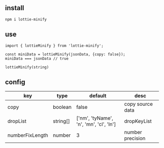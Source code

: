 ## install

```
npm i lottie-minify
```

## use

```
import { lottieMinify } from 'lottie-minify';

const miniData = lottieMinify(jsonData, {copy: false});
miniData === jsonData // true

lottieMinify(string)

```

## config

| key             | type     | default                                 | desc             |
| --------------- | -------- | --------------------------------------- | ---------------- |
| copy            | boolean  | false                                   | copy source data |
| dropList        | string[] | ['nm', 'tyName', 'n', 'mn', 'cl', 'ln'] | dropKeyList      |
| numberFixLength | number   | 3                                       | number precision |
